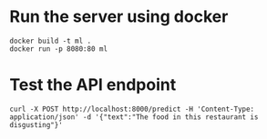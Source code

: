 # Run the server using docker

```
docker build -t ml .
docker run -p 8080:80 ml
```

# Test the API endpoint

```
curl -X POST http://localhost:8000/predict -H 'Content-Type: application/json' -d '{"text":"The food in this restaurant is disgusting"}'
```
